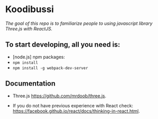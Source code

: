 # Koodibussi

*The goal of this repo is to familiarize people to using javascript library Three.js with ReactJS.*

## To start developing, all you need is:

* [node.js]
npm packages:
* `npm install`
* `npm install -g webpack-dev-server`

## Documentation

* Three.js https://github.com/mrdoob/three.js.

* If you do not have previous experience with React check: https://facebook.github.io/react/docs/thinking-in-react.html.
